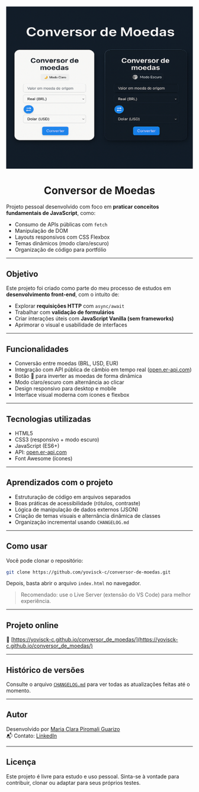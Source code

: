 <p align="center">
  <img src="./capa_projeto.png" alt="Capa do projeto Conversor de Moedas" />
</p>

<h1 align="center">Conversor de Moedas</h1>

Projeto pessoal desenvolvido com foco em **praticar conceitos fundamentais de JavaScript**, como:

- Consumo de APIs públicas com `fetch`
- Manipulação de DOM
- Layouts responsivos com CSS Flexbox
- Temas dinâmicos (modo claro/escuro)
- Organização de código para portfólio

----------

##  Objetivo

Este projeto foi criado como parte do meu processo de estudos em **desenvolvimento front-end**, com o intuito de:

- Explorar **requisições HTTP** com `async/await`
- Trabalhar com **validação de formulários**
- Criar interações úteis com **JavaScript Vanilla (sem frameworks)**
- Aprimorar o visual e usabilidade de interfaces

----------

##  Funcionalidades

- Conversão entre moedas (BRL, USD, EUR)
- Integração com API pública de câmbio em tempo real ([open.er-api.com](https://www.exchangerate-api.com/))
- Botão 🔁 para inverter as moedas de forma dinâmica
- Modo claro/escuro com alternância ao clicar
- Design responsivo para desktop e mobile
- Interface visual moderna com ícones e flexbox

----------

##  Tecnologias utilizadas

- HTML5
- CSS3 (responsivo + modo escuro)
- JavaScript (ES6+)
- API: [open.er-api.com](https://www.exchangerate-api.com/)
- Font Awesome (ícones)

----------

##  Aprendizados com o projeto

- Estruturação de código em arquivos separados
- Boas práticas de acessibilidade (rótulos, contraste)
- Lógica de manipulação de dados externos (JSON)
- Criação de temas visuais e alternância dinâmica de classes
- Organização incremental usando `CHANGELOG.md`

----------

##  Como usar

Você pode clonar o repositório:

```bash
git clone https://github.com/yovisck-c/conversor-de-moedas.git
```

Depois, basta abrir o arquivo `index.html` no navegador.

>  Recomendado: use o Live Server (extensão do VS Code) para melhor experiência.

----------

##  Projeto online

🔗 [https://yovisck-c.github.io/conversor_de_moedas/](https://yovisck-c.github.io/conversor_de_moedas/)

----------

##  Histórico de versões

Consulte o arquivo [`CHANGELOG.md`](./CHANGELOG.md) para ver todas as atualizações feitas até o momento.

----------

##  Autor

Desenvolvido por [Maria Clara Piromali Guarizo](https://github.com/yovisck-c)\
📬 Contato: [LinkedIn](https://www.linkedin.com/in/maria-clara-piromali-guarizo-6b8a21357/)

----------

##  Licença

Este projeto é livre para estudo e uso pessoal. Sinta-se à vontade para contribuir, clonar ou adaptar para seus próprios testes.

